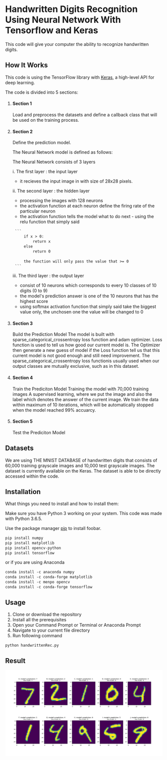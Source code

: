 # Handwritten Digits Recognition Using Neural Network With Tensorflow and Keras

This code will give your computer the ability to recognize handwritten digits.

## How It Works
This code is using the TensorFlow library with [Keras](https://www.tensorflow.org/beta/guide/keras), a high-level API for deep learning.

The code is divided into 5 sections:
1. #### Section 1
   Load and preprocess the datasets and define a callback class that will be used on the training process. 
2. #### Section 2
   Define the prediction model.

   The Neural Network model is defined as follows:

   The Neural Network consists of 3 layers

   i. The first layer : the input layer

     - it recieves the input image in with size of 28x28 pixels.

   ii. The second layer : the hidden layer
      -  processing the images with 128 neurons
      -  the activation function at each neuron define the firing rate of the particular neuron
      -  the activation function tells the model what to do next
        - using the relu function that simply said
        
        ```
            if x > 0:
                return x
            else 
                return 0

            the function will only pass the value that >= 0    
        ```
     iii. The third layer : the output layer
      -  consist of 10 neurons which corresponds to every 10 classes of 10 digits (0 to 9)
      -  the model's prediction answer is one of the 10 neurons that has the highest score
      -  using softmax activation function that simply said take the biggest value only, the unchosen one the value will be changed to 0

3. #### Section 3
   Build the Prediction Model
   The model is built with sparse_categorical_crossentropy loss function and adam optimizer.
   Loss function is used to tell us how good our current model is.
   The Optimizer then generate a new guess of model if the Loss function tell us that this current model is not good enough and still need improvement.
   The sparse_categorical_crossentropy loss functionis usually used when our output classes are mutually exclusive, such as in this dataset.
   
5. #### Section 4
   Train the Prediciton Model
   Training the model with 70,000 training images
   A supervised learning, where we put the image and also the label which denotes the answer of the current image.
   We train the data within maximum of 10 iterations, which will be automatically stopped when the model reached 99% accuarcy.
7. #### Section 5
   Test the Prediciton Model



## Datasets
We are using THE MNIST DATABASE of handwritten digits that consists of 60,000 training grayscale images and 10,000 test grayscale images. The dataset is currently available on the Keras. The dataset is able to be directly accessed within the code.

## Installation
What things you need to install and how to install them:

Make sure you have Python 3 working on your system. This code was made with Python 3.6.5.

Use the package manager [pip](https://pip.pypa.io/en/stable/) to install foobar.

```
pip install numpy
pip install matplotlib
pip install opencv-python
pip install tensorflow
```
or if you are using Anaconda
```
conda install -c anaconda numpy
conda install -c conda-forge matplotlib
conda install -c menpo opencv
conda install -c conda-forge tensorflow
```

## Usage
1. Clone or download the repository
2. Install all the prerequisites
3. Open your Command Prompt or Terminal or Anaconda Prompt
4. Navigate to your current file directory
5. Run following command

```
python handwrittenRec.py
```
## Result
![Result Image](/handwrittenRec.png)

